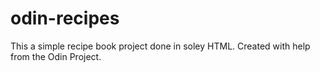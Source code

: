 # odin-recipes
This a simple recipe book project done in soley HTML.
Created with help from the Odin Project.
